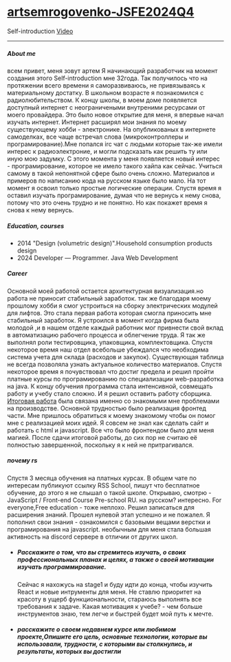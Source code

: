 # [artsemrogovenko-JSFE2024Q4](https://github.com/rolling-scopes-school/artsemrogovenko-JSFE2024Q4)

Self-introduction [Video]()
***
##### __About me__
всем привет, меня зовут артем Я начинающий разработчик на момент создания этого Self-introduction мне 32года. Так получилось что на протяжении всего времени я саморазвиваюсь, не привязываясь к материальному достатку. В школьном возрасте я познакомился с радиолюбительством. К концу школы, в моем доме появляется доступный интернет с неограничеными внутреними ресурсами от моего провайдера. Это было новое открытие для меня, я впервые начал изучать интернет. Интернет расширял мои знания по моему существующему хобби - электронике. На опубликованых в интернете самоделках, все чаще встречал слова (микроконтроллеры и програмирование).Мне попался irc чат с людьми которые так-же имели интерес к радиоэлектроние, и могли подсказать как решить ту или иную мою задумку. С этого момента у меня появляется новый интерес - програмирование, которое не имело такого хайпа как сейчас. Учиться самому в такой непонятной сфере было очень сложно. Материалов и примеров по написанию кода на русском языке было мало. На тот момент я освоил только простые логические операции. Спустя время я оставил изучать програмирование, думая что не вернусь к нему снова, потому что это очень трудно и не понятно. Но как покажет время я снова к нему вернусь.

  ##### _Education, courses_
   -  2014 "Design (volumetric design)".Household consumption products design
   -  2024 Developer — Programmer. Java Web Development
  ##### _Сareer_
  Основной моей работой остается архитектурная визуализация.но работа не приносит стабильный заработок. так же благодаря моему прошлому хобби я смог устроиться на сборку  электрических  модулей для лифтов. Это стала первая работа которая смогла приносить мне стабильный заработок. Я устроился в момент когда фирма была молодой ,и в нашем отделе каждый работник мог привнести свой вклад в автоматизацию рабочего процесса и облегчение труда. Я так же выполнял роли тестировщика, упаковщика, комплектовщика. Спустя некоторое время наш отдел всебольше убеждался что необходима система учета для склада (расходов и закупок). Существующая таблица не всегда позволяла узнать актуальное количество материалов. Спустя некоторое время я почувствовал что достиг предела и решил пройти платные курсы по програмированию по специализации web-разработка на java. К концу обучения программа стала интенсивной, совмещать работу и учебу стало сложно. И я решил оставить работу сборщика. [Итоговая работа](https://docs.google.com/document/d/1wDGiCHX6xZ6ycPBtPYfOXS81kUZXJB4uF2UlLIdOllU/edit?usp=sharing) была связана именно со знакомыми мне проблемами на производстве. Основной трудностью было реализация фронтед части. Мне пришлось обратиться к моему знакомому чтобы он помог мне с реализацией моих идей. Я совсем не знал как сделать сайт и работать с html и javascript. Все что было фронтендом было для меня магией. После сдачи итоговой работы, до сих пор не считаю её полностью завершенной, поскольку я к ней не притрагивался.
  ##### _почему rs_
  Спустя 3 месяца обучения на платных курсах. В общем чате по интересам публикуют ссылку RSS School, пишут что бесплатное обучение, до этого я не слышал о такой школе. Открываю, смотрю - JavaScript / Front-end Course Pre-school RU. на русском? интересно. For everyone,Free education - тоже неплохо. Решил записаться для расширения знаний. Прошел нулевой этап успешно и не пожалел. Я пополнил свои знания - ознакомился с базовыми вещами верстки и програмирования на javascript. необычным для меня стала большая активность на discord сервере в отличии от других школ.

* ##### __Расскажите о том, что вы стремитесь изучать, о своих профессиональных планах и целях, а также о своей мотивации изучать программирование.__
  Сейчас я нахожусь на stage1 и буду идти до конца, чтобы изучить React и новые интрументы для меня. Не ставлю приоритет на красоту в ущерб функциональности, стараюсь выполнять все требования к задаче. Какая мотивация к учебе?  - чем больше инструментов знаю, тем легче и быстрей будет мой путь к мечте.

* ##### __расскажите о своем недавнем курсе или любимом проекте,Опишите его цель, основные технологии, которые вы использовали, трудности, с которыми вы столкнулись, и результаты, которых вы достигли__